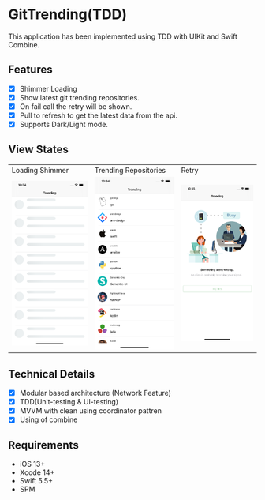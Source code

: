 # GitTrending(TDD)

This application has been implemented using TDD with UIKit and Swift Combine.

## Features

- [x] Shimmer Loading
- [x] Show latest git trending repositories.
- [x] On fail call the retry will be shown.
- [x] Pull to refresh to get the latest data from the api.
- [x] Supports Dark/Light mode.

## View States
<table>
  <tr>
    <td>Loading Shimmer</td>
    <td>Trending Repositories</td>
    <td>Retry</td>
  </tr>
  <tr>
  <td><img src="ScreenShots/loading shimmer.png" alt="loading" width="200"/></td>
    <td><img src="ScreenShots/repositories.png" alt="repositories" width="200"/></td>
    <td><img src="ScreenShots/retry.png" alt="retry" width="200"/></td>
   </tr>
 </table>

## Technical Details

- [x] Modular based architecture (Network Feature)
- [x] TDD(Unit-testing & UI-testing)
- [x] MVVM with clean using coordinator pattren
- [x] Using of combine

## Requirements

- iOS 13+ 
- Xcode 14+
- Swift 5.5+
- SPM

